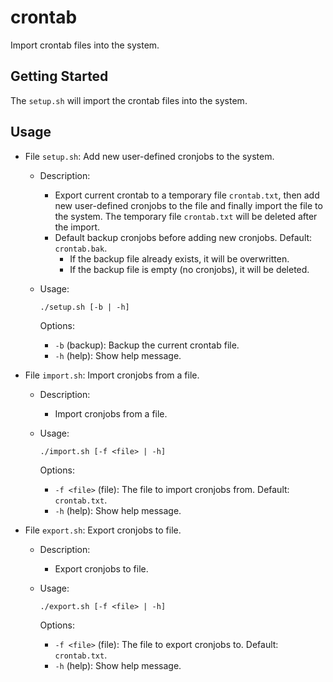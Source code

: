 # crontab

Import crontab files into the system.

## Getting Started

The `setup.sh` will import the crontab files into the system.

## Usage

- File `setup.sh`: Add new user-defined cronjobs to the system.

  - Description:

    - Export current crontab to a temporary file `crontab.txt`, then add new
      user-defined cronjobs to the file and finally import the file to the
      system. The temporary file `crontab.txt` will be deleted after the import.
    - Default backup cronjobs before adding new cronjobs. Default:
      `crontab.bak`.
      - If the backup file already exists, it will be overwritten.
      - If the backup file is empty (no cronjobs), it will be deleted.

  - Usage:

    ```
    ./setup.sh [-b | -h]
    ```

    Options:

    - `-b` (backup): Backup the current crontab file.
    - `-h` (help): Show help message.

- File `import.sh`: Import cronjobs from a file.

  - Description:

    - Import cronjobs from a file.

  - Usage:

    ```
    ./import.sh [-f <file> | -h]
    ```

    Options:

    - `-f <file>` (file): The file to import cronjobs from. Default:
      `crontab.txt`.
    - `-h` (help): Show help message.

- File `export.sh`: Export cronjobs to file.

  - Description:

    - Export cronjobs to file.

  - Usage:

    ```
    ./export.sh [-f <file> | -h]
    ```

    Options:

    - `-f <file>` (file): The file to export cronjobs to. Default:
      `crontab.txt`.
    - `-h` (help): Show help message.
